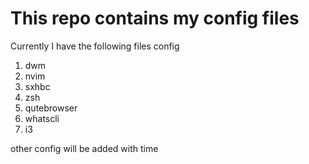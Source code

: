 # This repo contains my config files

Currently I have the following files config

1. dwm
2. nvim
3. sxhbc
4. zsh
5. qutebrowser
6. whatscli
7. i3
<hl>
  other config will be added with time
